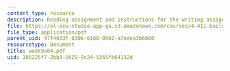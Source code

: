```yaml
---
content_type: resource
description: Reading assignment and instructions for the writing assignment.
file: https://ol-ocw-studio-app-qa.s3.amazonaws.com/courses/4-411-building-technology-laboratory-spring-2004/105225f72bb356299c245365fb64132d_week9s04.pdf
file_type: application/pdf
parent_uid: 47f4033f-8306-6168-0902-a7edea3b6b60
resourcetype: Document
title: week9s04.pdf
uid: 105225f7-2bb3-5629-9c24-5365fb64132d
---
```

